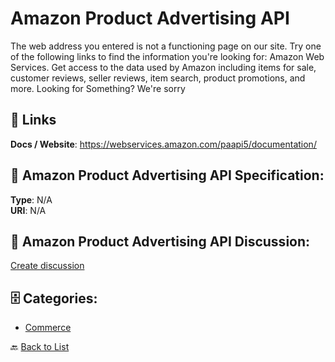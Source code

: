 # Amazon Product Advertising API


The web address you entered is not a functioning page on our site.  Try one of the following links to find the information you're looking for: Amazon Web Services. Get access to the data used by Amazon including items for sale, customer reviews, seller reviews, item search, product promotions, and more.  Looking for Something? We're sorry

##  🔗 Links
**Docs / Website**: https://webservices.amazon.com/paapi5/documentation/

## 🧬 Amazon Product Advertising API Specification:
**Type**: N/A  
**URI**: N/A

## 💬 Amazon Product Advertising API Discussion:
[Create discussion](https://github.com/apis-list/apis-list/discussions/new)

## 🗄️ Categories:
- [Commerce](https://github.com/apis-list/apis-list#commerce-)




🔙 [Back to List](https://github.com/apis-list/apis-list)
